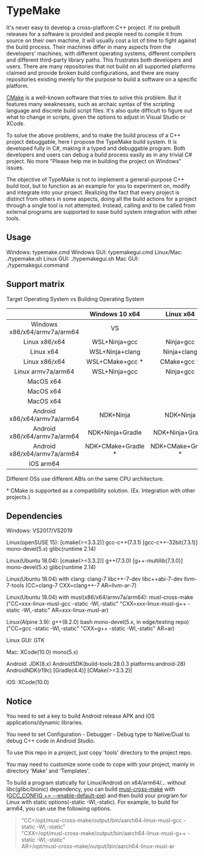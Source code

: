 # TypeMake

It's never easy to develop a cross-platform C++ project. If no prebuilt releases for a software is provided and people need to compile it from source on their own machine, it will usually cost a lot of time to fight against the build process. Their machines differ in many aspects from the developers' machines, with different operating systems, different compilers and different third-party library paths. This frustrates both developers and users. There are many repositories that not build on all supported platforms claimed and provide broken build configurations, and there are many repositories existing merely for the purpose to build a software on a specific platform.

[CMake](https://cmake.org/) is a well-known software that tries to solve this problem. But it features many weaknesses, such as archaic syntax of the scripting language and discrete build script files. It's also quite difficult to figure out what to change in scripts, given the options to adjust in Visual Studio or XCode.

To solve the above problems, and to make the build process of a C++ project debuggable, here I propose the TypeMake build system. It is developed fully in C#, making it a typed and debuggable program. Both developers and users can debug a build process easily as in any trivial C# project. No more "Please help me in building the project on Windows" issues.

The objective of TypeMake is not to implement a general-purpose C++ build tool, but to function as an example for you to experiment on, modify and integrate into your project. Realizing the fact that every project is distinct from others in some aspects, doing all the build actions for a project through a single tool is not attempted. Instead, calling and to be called from external programs are supported to ease build system integration with other tools.

## Usage

Windows: typemake.cmd
Windows GUI: typemakegui.cmd
Linux/Mac: ./typemake.sh
Linux GUI: ./typemakegui.sh
Mac GUI: ./typemakegui.command

## Support matrix

Target Operating System vs Building Operating System

|                                |   Windows 10 x64   |      Linux x64     |      MacOS x64     |
| :----------------------------: | :----------------: | :----------------: | :----------------: |
|  Windows x86/x64/armv7a/arm64  |         VS         |                    |                    |
|          Linux x86/x64         |    WSL+Ninja+gcc   |      Ninja+gcc     |                    |
|            Linux x64           |   WSL+Ninja+clang  |     Ninja+clang    |                    |
|          Linux x86/x64         |   WSL+CMake+gcc *  |     CMake+gcc *    |                    |
|       Linux armv7a/arm64       |    WSL+Ninja+gcc   |      Ninja+gcc     |                    |
|            MacOS x64           |                    |                    |        XCode       |
|            MacOS x64           |                    |                    |    Ninja+clang     |
|            MacOS x64           |                    |                    |   CMake+clang *    |
|  Android x86/x64/armv7a/arm64  |     NDK+Ninja      |     NDK+Ninja      |     NDK+Ninja      |
|  Android x86/x64/armv7a/arm64  |  NDK+Ninja+Gradle  |  NDK+Ninja+Gradle  |  NDK+Ninja+Gradle  |
|  Android x86/x64/armv7a/arm64  | NDK+CMake+Gradle * | NDK+CMake+Gradle * | NDK+CMake+Gradle * |
|            iOS arm64           |                    |                    |        XCode       |

Different OSs use different ABIs on the same CPU architecture.

\* CMake is supported as a compatibility solution. (Ex. Integration with other projects.)

## Dependencies

Windows: VS2017/VS2019

Linux(openSUSE 15): \[cmake(>=3.3.2)\] gcc-c++(7.3.1) \[gcc-c++-32bit(7.3.1)\] mono-devel(5.x) glibc(runtime 2.14)

Linux(Ubuntu 18.04): \[cmake(>=3.3.2)\] g++(7.3.0) \[g++-multilib(7.3.0)\] mono-devel(5.x) glibc(runtime 2.14)

Linux(Ubuntu 18.04) with clang: clang-7 libc++-7-dev libc++abi-7-dev llvm-7-tools (CC=clang-7 CXX=clang++-7 AR=llvm-ar-7)

Linux(Ubuntu 18.04) with musl(x86/x64/armv7a/arm64): musl-cross-make ("CC=xxx-linux-musl-gcc -static -Wl,-static" "CXX=xxx-linux-musl-g++ -static -Wl,-static" AR=xxx-linux-musl-ar)

Linux(Alpine 3.9): g++(8.2.0) bash mono-devel(5.x, in edge/testing repo) ("CC=gcc -static -Wl,-static" "CXX=g++ -static -Wl,-static" AR=ar)

Linux GUI: GTK

Mac: XCode(10.0) mono(5.x)

Android: JDK(8.x) AndroidSDK(build-tools:28.0.3 platforms:android-28) AndroidNDK(r19c) \[Gradle(4.4)\] \[CMake(>=3.3.2)\]

iOS: XCode(10.0)

## Notice

You need to set a key to build Android release APK and iOS applications/dynamic libraries.

You need to set Configuration - Debugger - Debug type to Native/Dual to debug C++ code in Android Studio.

To use this repo in a project, just copy 'tools' directory to the project repo.

You may need to customize some code to cope with your project, mainly in directory 'Make' and 'Templates'.

To build a program statically for Linux/Android on x64/arm64/... without libc(glibc/bionic) dependency, you can build [musl-cross-make](https://github.com/richfelker/musl-cross-make) with ([GCC_CONFIG += --enable-default-pie](https://github.com/richfelker/musl-cross-make/issues/47)) and then build your program for Linux with static options(-static -Wl,-static). For example, to build for arm64, you can use the following options.

> "CC=/opt/musl-cross-make/output/bin/aarch64-linux-musl-gcc -static -Wl,-static"  
> "CXX=/opt/musl-cross-make/output/bin/aarch64-linux-musl-g++ -static -Wl,-static"  
> AR=/opt/musl-cross-make/output/bin/aarch64-linux-musl-ar
